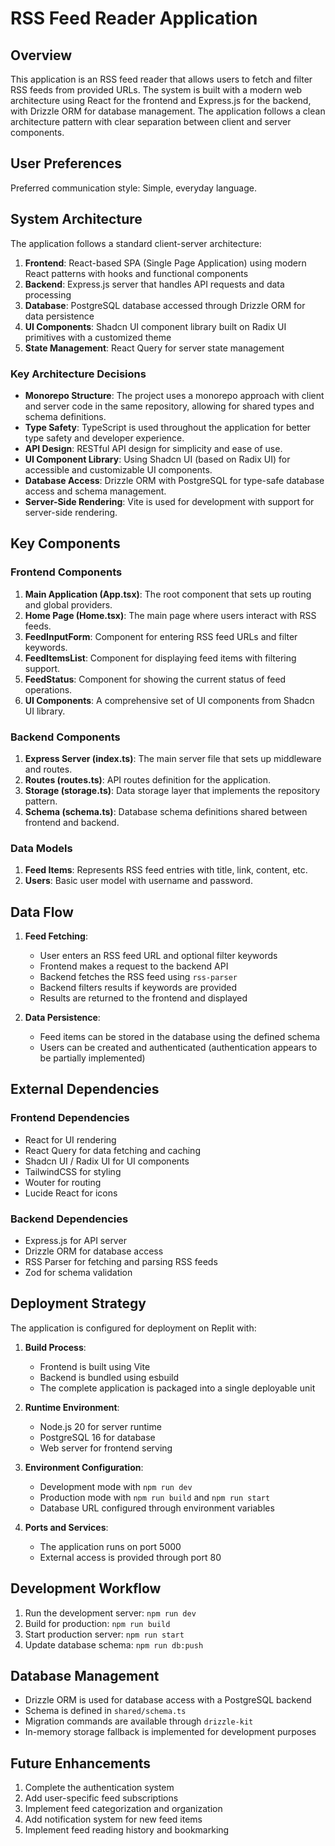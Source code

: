 # RSS Feed Reader Application

## Overview

This application is an RSS feed reader that allows users to fetch and filter RSS feeds from provided URLs. The system is built with a modern web architecture using React for the frontend and Express.js for the backend, with Drizzle ORM for database management. The application follows a clean architecture pattern with clear separation between client and server components.

## User Preferences

Preferred communication style: Simple, everyday language.

## System Architecture

The application follows a standard client-server architecture:

1. **Frontend**: React-based SPA (Single Page Application) using modern React patterns with hooks and functional components
2. **Backend**: Express.js server that handles API requests and data processing
3. **Database**: PostgreSQL database accessed through Drizzle ORM for data persistence
4. **UI Components**: Shadcn UI component library built on Radix UI primitives with a customized theme
5. **State Management**: React Query for server state management

### Key Architecture Decisions

- **Monorepo Structure**: The project uses a monorepo approach with client and server code in the same repository, allowing for shared types and schema definitions.
- **Type Safety**: TypeScript is used throughout the application for better type safety and developer experience.
- **API Design**: RESTful API design for simplicity and ease of use.
- **UI Component Library**: Using Shadcn UI (based on Radix UI) for accessible and customizable UI components.
- **Database Access**: Drizzle ORM with PostgreSQL for type-safe database access and schema management.
- **Server-Side Rendering**: Vite is used for development with support for server-side rendering.

## Key Components

### Frontend Components

1. **Main Application (App.tsx)**: The root component that sets up routing and global providers.
2. **Home Page (Home.tsx)**: The main page where users interact with RSS feeds.
3. **FeedInputForm**: Component for entering RSS feed URLs and filter keywords.
4. **FeedItemsList**: Component for displaying feed items with filtering support.
5. **FeedStatus**: Component for showing the current status of feed operations.
6. **UI Components**: A comprehensive set of UI components from Shadcn UI library.

### Backend Components

1. **Express Server (index.ts)**: The main server file that sets up middleware and routes.
2. **Routes (routes.ts)**: API routes definition for the application.
3. **Storage (storage.ts)**: Data storage layer that implements the repository pattern.
4. **Schema (schema.ts)**: Database schema definitions shared between frontend and backend.

### Data Models

1. **Feed Items**: Represents RSS feed entries with title, link, content, etc.
2. **Users**: Basic user model with username and password.

## Data Flow

1. **Feed Fetching**:
   - User enters an RSS feed URL and optional filter keywords
   - Frontend makes a request to the backend API
   - Backend fetches the RSS feed using `rss-parser`
   - Backend filters results if keywords are provided
   - Results are returned to the frontend and displayed

2. **Data Persistence**:
   - Feed items can be stored in the database using the defined schema
   - Users can be created and authenticated (authentication appears to be partially implemented)

## External Dependencies

### Frontend Dependencies

- React for UI rendering
- React Query for data fetching and caching
- Shadcn UI / Radix UI for UI components
- TailwindCSS for styling
- Wouter for routing
- Lucide React for icons

### Backend Dependencies

- Express.js for API server
- Drizzle ORM for database access
- RSS Parser for fetching and parsing RSS feeds
- Zod for schema validation

## Deployment Strategy

The application is configured for deployment on Replit with:

1. **Build Process**:
   - Frontend is built using Vite
   - Backend is bundled using esbuild
   - The complete application is packaged into a single deployable unit

2. **Runtime Environment**:
   - Node.js 20 for server runtime
   - PostgreSQL 16 for database
   - Web server for frontend serving

3. **Environment Configuration**:
   - Development mode with `npm run dev`
   - Production mode with `npm run build` and `npm run start`
   - Database URL configured through environment variables

4. **Ports and Services**:
   - The application runs on port 5000
   - External access is provided through port 80

## Development Workflow

1. Run the development server: `npm run dev`
2. Build for production: `npm run build`
3. Start production server: `npm run start`
4. Update database schema: `npm run db:push`

## Database Management

- Drizzle ORM is used for database access with a PostgreSQL backend
- Schema is defined in `shared/schema.ts`
- Migration commands are available through `drizzle-kit`
- In-memory storage fallback is implemented for development purposes

## Future Enhancements

1. Complete the authentication system
2. Add user-specific feed subscriptions
3. Implement feed categorization and organization
4. Add notification system for new feed items
5. Implement feed reading history and bookmarking
